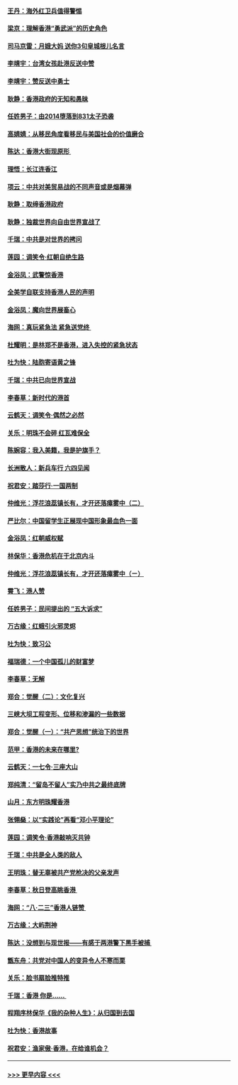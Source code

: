 #### [王丹：海外红卫兵值得警惕](../pages/nsc993/n11498138.md?t=09041233) 
#### [梁京：理解香港“勇武派”的历史角色](../pages/nsc993/n11498006.md?t=09041233) 
#### [司马京雷：月娥大妈  送你3句皇城根儿名言](../pages/nsc993/n11497885.md?t=09041233) 
#### [李靖宇：台湾女孩赴港反送中赞](../pages/nsc993/n11497721.md?t=09041233) 
#### [李靖宇：赞反送中勇士](../pages/nsc993/n11497452.md?t=09041233) 
#### [耿静：香港政府的无知和愚昧](../pages/nsc993/n11494238.md?t=09041233) 
#### [任姓男子：由2014堕落到831太子恐袭](../pages/nsc993/n11496683.md?t=09041233) 
#### [高婧婧：从移民角度看移民与美国社会的价值磨合](../pages/nsc993/n11495757.md?t=09041233) 
#### [陈达：香港大街现原形 ](../pages/nsc993/n11495441.md?t=09041233) 
#### [理悟：长江连香江](../pages/nsc993/n11495377.md?t=09041233) 
#### [项云：中共对美贸易战的不同声音或是烟幕弹](../pages/nsc993/n11494929.md?t=09041233) 
#### [耿静：取缔香港政府](../pages/nsc993/n11494218.md?t=09041233) 
#### [耿静：独裁世界向自由世界宣战了](../pages/nsc993/n11494190.md?t=09041233) 
#### [千瑞：中共是对世界的拷问](../pages/nsc993/n11493021.md?t=09041233) 
#### [莲园：调笑令‧红朝自绝生路](../pages/nsc993/n11493011.md?t=09041233) 
#### [金浴凤：武警惊香港](../pages/nsc993/n11492994.md?t=09041233) 
#### [全美学自联支持香港人民的声明](../pages/nsc993/n11492630.md?t=09041233) 
#### [金浴凤：魔向世界展畜心](../pages/nsc993/n11492599.md?t=09041233) 
#### [海网：真玩紧急法 紧急送党终 ](../pages/nsc993/n11492535.md?t=09041233) 
#### [杜耀明：是林郑不是香港，进入失控的紧急状态](../pages/nsc993/n11491420.md?t=09041233) 
#### [吐为快：陆胞寄语黄之锋](../pages/nsc993/n11491117.md?t=09041233) 
#### [千瑞：中共已向世界宣战](../pages/nsc993/n11490123.md?t=09041233) 
#### [李春草：新时代的港首](../pages/nsc993/n11489864.md?t=09041233) 
#### [云鹤天：调笑令·偶然之必然](../pages/nsc993/n11489701.md?t=09041233) 
#### [关乐：明珠不会碎 红瓦难保全](../pages/nsc993/n11489647.md?t=09041233) 
#### [陈婉容：我入美籍，我是护旗手？](../pages/nsc993/n11487908.md?t=09041233) 
#### [长洲散人：新兵车行 六四见闻](../pages/nsc993/n11487729.md?t=09041233) 
#### [祝君安：踏莎行‧一国两制](../pages/nsc993/n11487699.md?t=09041233) 
#### [仲维光：浮花浪蕊镇长有，才开还落瘴雾中（二）](../pages/nsc993/n11483286.md?t=09041233) 
#### [严比尔：中国留学生正展现中国形象最血色一面](../pages/nsc993/n11485145.md?t=09041233) 
#### [金浴凤：红朝威权赋](../pages/nsc993/n11485191.md?t=09041233) 
#### [林保华：香港危机在于北京内斗](../pages/nsc993/n11484593.md?t=09041233) 
#### [仲维光：浮花浪蕊镇长有，才开还落瘴雾中（ㄧ）](../pages/nsc993/n11483259.md?t=09041233) 
#### [霄飞：港人赞](../pages/nsc993/n11482957.md?t=09041233) 
#### [任姓男子：民间提出的 “五大诉求”](../pages/nsc993/n11482897.md?t=09041233) 
#### [万古缘：红蛾引火邪灵烬](../pages/nsc993/n11482886.md?t=09041233) 
#### [吐为快：致习公](../pages/nsc993/n11482867.md?t=09041233) 
#### [福瑞德：一个中国孤儿的财富梦](../pages/nsc993/n11482817.md?t=09041233) 
#### [李春草：无解](../pages/nsc993/n11482791.md?t=09041233) 
#### [郑合：觉醒（二）：文化复兴](../pages/nsc993/n11478025.md?t=09041233) 
#### [三峡大坝工程变形、位移和渗漏的一些数据](../pages/nsc993/n11478232.md?t=09041233) 
#### [郑合：觉醒（一）：“共产思想”统治下的世界](../pages/nsc993/n11477663.md?t=09041233) 
#### [范甲：香港的未来在哪里?](../pages/nsc993/n11477249.md?t=09041233) 
#### [云鹤天：一七令·三座大山](../pages/nsc993/n11477192.md?t=09041233) 
#### [郑纯清：“留岛不留人”实乃中共之最终底牌](../pages/nsc993/n11476160.md?t=09041233) 
#### [山月：东方明珠耀香港](../pages/nsc993/n11476077.md?t=09041233) 
#### [张翎燊：以“实践论”再看“邓小平理论”](../pages/nsc993/n11475733.md?t=09041233) 
#### [莲园：调笑令‧香港敲响灭共钟](../pages/nsc993/n11475723.md?t=09041233) 
#### [千瑞：中共是全人类的敌人](../pages/nsc993/n11475329.md?t=09041233) 
#### [王明珠：替无辜被共产党枪决的父亲发声](../pages/nsc993/n11474570.md?t=09041233) 
#### [李春草：秋日登高眺香港 ](../pages/nsc993/n11474491.md?t=09041233) 
#### [海网：“八·二三”香港人链赞 ](../pages/nsc993/n11474538.md?t=09041233) 
#### [万古缘：大屿荆神](../pages/nsc993/n11474401.md?t=09041233) 
#### [陈达：没想到与现世报——有感于两港警下黑手被捕 ](../pages/nsc993/n11472557.md?t=09041233) 
#### [甑东舟：共党对中国人的变异令人不寒而栗](../pages/nsc993/n11472496.md?t=09041233) 
#### [关乐：脸书扇脸推特推](../pages/nsc993/n11472488.md?t=09041233) 
#### [千瑞：香港  你是…… ](../pages/nsc993/n11472459.md?t=09041233) 
#### [程翔序林保华《我的杂种人生》：从归国到去国](../pages/nsc993/n11472369.md?t=09041233) 
#### [吐为快：香港故事](../pages/nsc993/n11471931.md?t=09041233) 
#### [祝君安：渔家傲‧香港，在给谁机会？](../pages/nsc993/n11469718.md?t=09041233) 

----
#### [ >>> 更早内容 <<< ](../indexes/nsc993-earlier.md)
